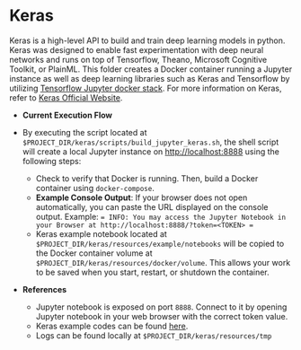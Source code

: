 # Keras
Keras is a high-level API to build and train deep learning models in python. Keras was designed to enable fast experimentation with deep neural networks and runs on top of Tensorflow, Theano, Microsoft Cognitive Toolkit, or PlainML. This folder creates a Docker container running a Jupyter instance as well as deep learning libraries such as Keras and Tensorflow by utilizing [Tensorflow Jupyter docker stack](https://jupyter-docker-stacks.readthedocs.io/en/latest/using/specifics.html#tensorflow). For more information on Keras, refer to [Keras Official Website](https://keras.io/).

- **Current Execution Flow**
- By executing the script located at `$PROJECT_DIR/keras/scripts/build_jupyter_keras.sh`, the shell script will create a local Jupyter instance on [http://localhost:8888](http://localhost:8888) using the following steps:
  - Check to verify that Docker is running. Then, build a Docker container using `docker-compose`.
  - **Example Console Output**: If your browser does not open automatically, you can paste the URL displayed on the console output. Example: `= INFO: You may access the Jupyter Notebook in your Browser at http://localhost:8888/?token=<TOKEN> =`
  - Keras example notebook located at `$PROJECT_DIR/keras/resources/example/notebooks` will be copied to the Docker container volume at `$PROJECT_DIR/keras/resources/docker/volume`. This allows your work to be saved when you start, restart, or shutdown the container.

- **References**
  - Jupyter notebook is exposed on port `8888`. Connect to it by opening Jupyter notebook in your web browser with the correct token value.
  - Keras example codes can be found [here](https://keras.io/getting-started/sequential-model-guide/).
  - Logs can be found locally at `$PROJECT_DIR/keras/resources/tmp`